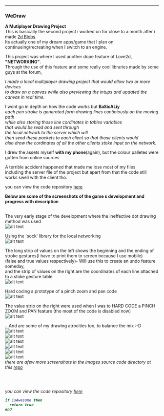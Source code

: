 ---

### WeDraw

 
**A Mutiplayer Drawing Project**  
This is basically the second project i worked on for close to a month after i made [2d Blobs](/2dBlobs_page).  
Its actually one of my dream apps/game that I plan on continueing/recreating when I switch to an engine.  

This project was where I used another dope feature of Love2d, <b>"NETWORKING"</b>.  
Through the use of this feature and some really cool	libraries made by some guys at the forum,  

<i>I made a local multiplayer drawing project that would allow two or more devices  
to draw on a canvas while also previewing the intups and updated the canvas in real time.</i>  

I wont go in depth on how the code works but **BaSicALiy**  
<i>each pen stroke is generated form drawing lines continiously on the moving path  
while also storing those line cordinates in tables variables  
that would be read and sent through  
the local network to the server which will  
then send these packets to each client so that those clients would  
also draw the cordinates of all the other clients stoke input on the network.</i>  

I drew the assets myself <b>with my phone</b>(again), but the colour palletes were gotten from online sources  


A terrible accident happened that made me lose most of my files  
including the server file of the project but apart from that the code still works swell with the client tho.  


you can view the code repository [here](https://github.com/Rocket-007/WeDraw)  


<b>Below are some of the screenshots of the game s development and progress with description</b>  
<br>

The very early stage of the development where the ineffective dot drawing method was used<br>
![alt text](https://github.com/Rocket-007/Rocket-007.github.io/blob/master/images/WeDraw_IMGS/WeDraw_img1.jpg?raw=true)<br>


Using the 'sock' library for the local networking <br>
![alt text](https://github.com/Rocket-007/Rocket-007.github.io/blob/master/images/WeDraw_IMGS/WeDraw_img3.png?raw=true)<br>


The long strip of values on the left shows the beginning and the ending of stroke gestures{I have to print them to screen because I use mobile}  
(false and true values respectively)- Will use this to create an undo feature someday,  
and the strip of values on the right are the coordinates of each line attached to a stoke gesture table
<br>
![alt text](https://github.com/Rocket-007/Rocket-007.github.io/blob/master/images/WeDraw_IMGS/dummyDrawing9.png?raw=true)<br>


 Hard coding a prototype of a pinch zoom and pan code
<br>
![alt text](https://github.com/Rocket-007/Rocket-007.github.io/blob/master/images/WeDraw_IMGS/dummyDrawing8.png?raw=true)<br>


The value strip on the right were used when I was to HARD CODE a PINCH ZOOM and PAN feature (tho most of the code is disabled now)
<br>
![alt text](https://github.com/Rocket-007/Rocket-007.github.io/blob/master/images/WeDraw_IMGS/dummyDrawing12.png?raw=true)<br>
 


...And are some of my drawing atrocities too, to balance the mix :-D<br>
![alt text](https://github.com/Rocket-007/Rocket-007.github.io/blob/master/images/WeDraw_IMGS/dummyDrawing3.png?raw=true)<br>
![alt text](https://github.com/Rocket-007/Rocket-007.github.io/blob/master/images/WeDraw_IMGS/dummyDrawing16.png?raw=true)<br>
![alt text](https://github.com/Rocket-007/Rocket-007.github.io/blob/master/images/WeDraw_IMGS/dummyDrawing14.png?raw=true)<br>
![alt text](https://github.com/Rocket-007/Rocket-007.github.io/blob/master/images/WeDraw_IMGS/dummyDrawing13.png?raw=true)<br>
![alt text](https://github.com/Rocket-007/Rocket-007.github.io/blob/master/images/WeDraw_IMGS/dummyDrawing19.png?raw=true)<br>
![alt text](https://github.com/Rocket-007/Rocket-007.github.io/blob/master/images/WeDraw_IMGS/dummyDrawing23.png?raw=true)<br>
<i>there are afew more screenshots in the images source code directory at this [repo](https://github.com/Rocket-007/Rocket-007.github.io/blob/master/images/WeDraw_IMGS)<i/>

<br><br>









you can view the code repository [here](https://github.com/Rocket-007/WeDraw)
```lua
if isAwesome then
  return true
end
```
